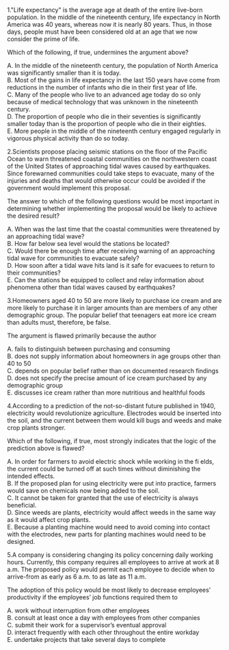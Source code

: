 1."Life expectancy" is the average age at death of the entire live-born population. In the middle of the nineteenth century, life expectancy in North America was 40 years, whereas now it is nearly 80 years. Thus, in those days, people must have been considered old at an age that we now consider the prime of life.

Which of the following, if true, undermines the argument above?

A. In the middle of the nineteenth century, the population of North America was significantly smaller than it is today.<br>
B. Most of the gains in life expectancy in the last 150 years have come from reductions in the number of infants who die in their first year of life.<br>
C. Many of the people who live to an advanced age today do so only because of medical technology that was unknown in the nineteenth century.<br>
D. The proportion of people who die in their seventies is significantly smaller today than is the proportion of people who die in their eighties.<br>
E. More people in the middle of the nineteenth century engaged regularly in vigorous physical activity than do so today.<br>

2.Scientists propose placing seismic stations on the floor of the Pacific Ocean to warn threatened coastal communities on the northwestern coast of the United States of approaching tidal waves caused by earthquakes. Since forewarned communities could take steps to evacuate, many of the injuries and deaths that would otherwise occur could be avoided if the government would implement this proposal.

The answer to which of the following questions would be most important in determining whether implementing the proposal would be likely to achieve the desired result?

A. When was the last time that the coastal communities were threatened by an approaching tidal wave?<br>
B. How far below sea level would the stations be located?<br>
C. Would there be enough time after receiving warning of an approaching tidal wave for communities to evacuate safely?<br>
D. How soon after a tidal wave hits land is it safe for evacuees to return to their communities?<br>
E. Can the stations be equipped to collect and relay information about phenomena other than tidal waves caused by earthquakes?<br>

3.Homeowners aged 40 to 50 are more likely to purchase ice cream and are more likely to purchase it in larger amounts than are members of any other demographic group. The popular belief that teenagers eat more ice cream than adults must, therefore, be false.

The argument is flawed primarily because the author

A. fails to distinguish between purchasing and consuming<br>
B. does not supply information about homeowners in age groups other than 40 to 50<br>
C. depends on popular belief rather than on documented research findings<br>
D. does not specify the precise amount of ice cream purchased by any demographic group<br>
E. discusses ice cream rather than more nutritious and healthful foods<br>

4.According to a prediction of the not-so-distant future published in 1940, electricity would revolutionize agriculture. Electrodes would be inserted into the soil, and the current between them would kill bugs and weeds and make crop plants stronger.

Which of the following, if true, most strongly indicates that the logic of the prediction above is flawed?

A. In order for farmers to avoid electric shock while working in the fi elds, the current could be turned off at such times without diminishing the intended effects.
<br>B. If the proposed plan for using electricity were put into practice, farmers would save on chemicals now being added to the soil.
<br>C. It cannot be taken for granted that the use of electricity is always beneficial.
<br>D. Since weeds are plants, electricity would affect weeds in the same way as it would affect crop plants.
<br>E. Because a planting machine would need to avoid coming into contact with the electrodes, new parts for planting machines would need to be designed.

5.A company is considering changing its policy concerning daily working hours. Currently, this company requires all employees to arrive at work at 8 a.m. The proposed policy would permit each employee to decide when to arrive-from as early as 6 a.m. to as late as 11 a.m.

The adoption of this policy would be most likely to decrease employees’ productivity if the employees’ job functions required them to

A. work without interruption from other employees
<br>B. consult at least once a day with employees from other companies
<br>C. submit their work for a supervisor’s eventual approval
<br>D. interact frequently with each other throughout the entire workday
<br>E. undertake projects that take several days to complete